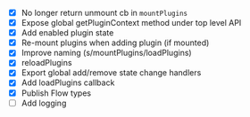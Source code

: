 - [x] No longer return unmount cb in `mountPlugins`
- [x] Expose global getPluginContext method under top level API
- [x] Add enabled plugin state
- [x] Re-mount plugins when adding plugin (if mounted)
- [x] Improve naming (s/mountPlugins/loadPlugins)
- [x] reloadPlugins
- [x] Export global add/remove state change handlers
- [x] Add loadPlugins callback
- [x] Publish Flow types
- [ ] Add logging

